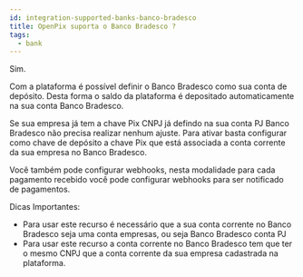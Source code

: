 ```yaml
---
id: integration-supported-banks-banco-bradesco
title: OpenPix suporta o Banco Bradesco ?
tags:
  - bank
---
```


Sim.

Com a plataforma é possível definir o Banco Bradesco como sua conta de depósito. Desta forma o saldo da plataforma é depositado automaticamente na sua conta Banco Bradesco.

Se sua empresa já tem a chave Pix CNPJ já defindo na sua conta PJ Banco Bradesco não precisa realizar nenhum ajuste. Para ativar basta configurar como chave de depósito a chave Pix que está associada a conta corrente da sua empresa no Banco Bradesco.

Você também pode configurar webhooks, nesta modalidade para cada pagamento recebido você pode configurar webhooks para ser notificado de pagamentos.

Dicas Importantes:

- Para usar este recurso é necessário que a sua conta corrente no Banco Bradesco seja uma conta empresas, ou seja Banco Bradesco conta PJ
- Para usar este recurso a conta corrente no Banco Bradesco tem que ter o mesmo CNPJ que a conta corrente da sua empresa cadastrada na plataforma.
